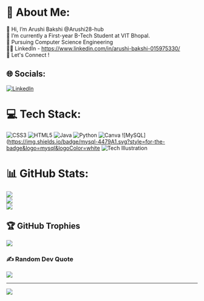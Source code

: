# 💫 About Me:
👋 Hi, I’m Arushi Bakshi @Arushi28-hub<br>🔭 I’m currently a First-year B-Tech Student at VIT Bhopal.<br>🌱 Pursuing Computer Science Engineering<br>🧑‍💻 LinkedIn - https://www.linkedin.com/in/arushi-bakshi-015975330/<br>🤝 Let's Connect !


## 🌐 Socials:
[![LinkedIn](https://img.shields.io/badge/LinkedIn-%230077B5.svg?logo=linkedin&logoColor=white)](https://linkedin.com/in/arushi-bakshi-015975330/) 

# 💻 Tech Stack:
![CSS3](https://img.shields.io/badge/css3-%231572B6.svg?style=for-the-badge&logo=css3&logoColor=white) ![HTML5](https://img.shields.io/badge/html5-%23E34F26.svg?style=for-the-badge&logo=html5&logoColor=white) ![Java](https://img.shields.io/badge/java-%23ED8B00.svg?style=for-the-badge&logo=openjdk&logoColor=white) ![Python](https://img.shields.io/badge/python-3670A0?style=for-the-badge&logo=python&logoColor=ffdd54) ![Canva](https://img.shields.io/badge/Canva-%2300C4CC.svg?style=for-the-badge&logo=Canva&logoColor=white) ![MySQL](https://img.shields.io/badge/mysql-4479A1.svg?style=for-the-badge&logo=mysql&logoColor=white
![Tech Illustration](https://static01.nyt.com/images/2020/01/01/business/01Techfix-print/01Techfix-print-articleLarge.gif?quality=75&auto=webp&disable=upscale)
  
# 📊 GitHub Stats:
![](https://github-readme-stats.vercel.app/api?username=Arushi28-hub&theme=neon&hide_border=false&include_all_commits=false&count_private=false)<br/>
![](https://github-readme-streak-stats.herokuapp.com/?user=Arushi28-hub&theme=neon&hide_border=false)<br/>
![](https://github-readme-stats.vercel.app/api/top-langs/?username=Arushi28-hub&theme=neon&hide_border=false&include_all_commits=false&count_private=false&layout=compact)

## 🏆 GitHub Trophies
![](https://github-profile-trophy.vercel.app/?username=Arushi28-hub&theme=neon&no-frame=false&no-bg=true&margin-w=4)

### ✍ Random Dev Quote
![](https://quotes-github-readme.vercel.app/api?type=horizontal&theme=radical)

---
[![](https://visitcount.itsvg.in/api?id=Arushi28-hub&icon=9&color=0)](https://visitcount.itsvg.in)

<!-- Proudly created with GPRM ( https://gprm.itsvg.in ) -->
